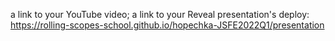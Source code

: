 a link to your YouTube video;
a link to your Reveal presentation's deploy: https://rolling-scopes-school.github.io/hopechka-JSFE2022Q1/presentation